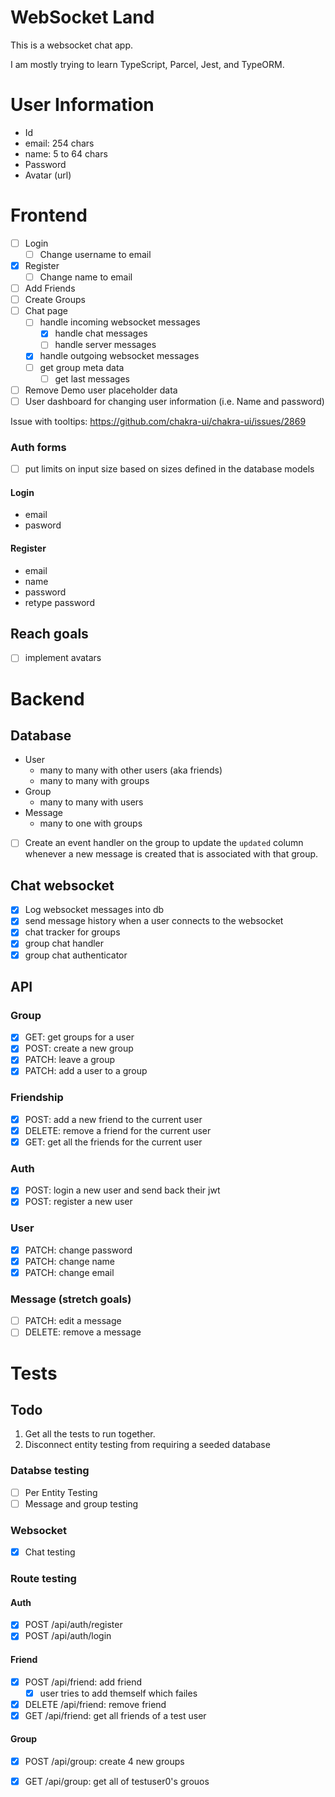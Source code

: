 # WebSocket Land

This is a websocket chat app.

I am mostly trying to learn TypeScript, Parcel, Jest, and TypeORM.

# User Information

* Id
* email: 254 chars 
* name: 5 to 64 chars
* Password 
* Avatar (url)

# Frontend

- [ ] Login
    * [ ] Change username to email
- [x] Register
    * [ ] Change name to email
- [ ] Add Friends
- [ ] Create Groups
- [ ] Chat page
    - [ ] handle incoming websocket messages
        - [x] handle chat messages
        - [ ] handle server messages
    - [x] handle outgoing websocket messages
    - [ ] get group meta data
        - [ ] get last messages
- [ ] Remove Demo user placeholder data
- [ ] User dashboard for changing user information (i.e. Name and password)

Issue with tooltips: https://github.com/chakra-ui/chakra-ui/issues/2869

### Auth forms

* [ ] put limits on input size based on sizes defined in the database models 

#### Login
* email
* pasword

#### Register
* email
* name 
* password
* retype password

## Reach goals
- [ ] implement avatars

# Backend

## Database

* User
    - many to many with other users (aka friends)
    - many to many with groups
* Group
    - many to many with users
* Message
    - many to one with groups

- [ ] Create an event handler on the group to update the `updated` column whenever a new message is created that is associated with that group.

## Chat websocket

- [x] Log websocket messages into db
- [x] send message history when a user connects to the websocket
- [x] chat tracker for groups
- [x] group chat handler
- [x] group chat authenticator

## API

### Group

- [x] GET: get groups for a user
- [x] POST: create a new group
- [x] PATCH: leave a group
- [x] PATCH: add a user to a group

### Friendship
- [x] POST: add a new friend to the current user
- [x] DELETE: remove a friend for the current user
- [x] GET: get all the friends for the current user

### Auth
- [x] POST: login a new user and send back their jwt
- [x] POST: register a new user

### User
- [x] PATCH: change password
- [x] PATCH: change name 
- [x] PATCH: change email 

### Message (stretch goals)
- [ ] PATCH: edit a message
- [ ] DELETE: remove a message

# Tests

## Todo

1. Get all the tests to run together.
1. Disconnect entity testing from requiring a seeded database

### Databse testing

- [ ] Per Entity Testing
- [ ] Message and group testing

### Websocket

- [x] Chat testing

### Route testing

#### Auth

- [x] POST /api/auth/register
- [x] POST /api/auth/login 

#### Friend

- [x] POST /api/friend: add friend
    - [x] user tries to add themself which failes
- [x] DELETE /api/friend: remove friend
- [x] GET /api/friend: get all friends of a test user

#### Group

- [x] POST /api/group: create 4 new groups
- [x] GET /api/group: get all of testuser0's grouos 

